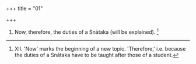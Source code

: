 +++
title = "01"

+++
1. Now, therefore, the duties of a Snātaka (will be explained). [^1] 


[^1]:  XII. 'Now' marks the beginning of a new topic. 'Therefore,' i.e. because the duties of a Snātaka have to be taught after those of a student.

